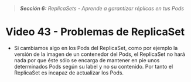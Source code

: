 > _**Sección 6:** ReplicaSets - Aprende a garantizar réplicas en tus Pods_

# Video 43 - Problemas de ReplicaSet

- Si cambiamos algo en los Pods del ReplicaSet, como por ejemplo la versión de la imagen de un contenedor del Pods, el ReplicaSet no hará nada por que éste sólo se encarga de mantener en pie unos determinados Pods según su label y no su contenido. Por tanto el ReplicaSet es incapaz de actualizar los Pods.